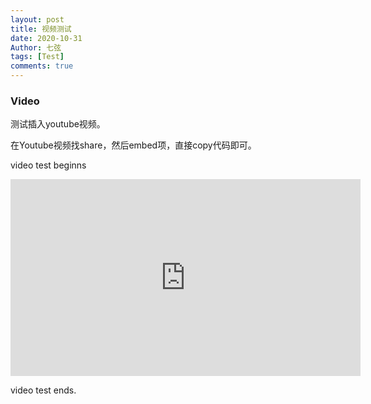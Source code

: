 ```yaml
---
layout: post
title: 视频测试
date: 2020-10-31
Author: 七弦
tags: [Test]
comments: true
---
```

### Video
测试插入youtube视频。

在Youtube视频找share，然后embed项，直接copy代码即可。
<!--more-->
    
   video test beginns 
   <iframe width="560" height="315" src="https://www.youtube.com/embed/bty7LHm14CA" frameborder="0" allow="accelerometer; autoplay; clipboard-write; encrypted-media; gyroscope; picture-in-picture" allowfullscreen></iframe>
   
   video test ends. 
